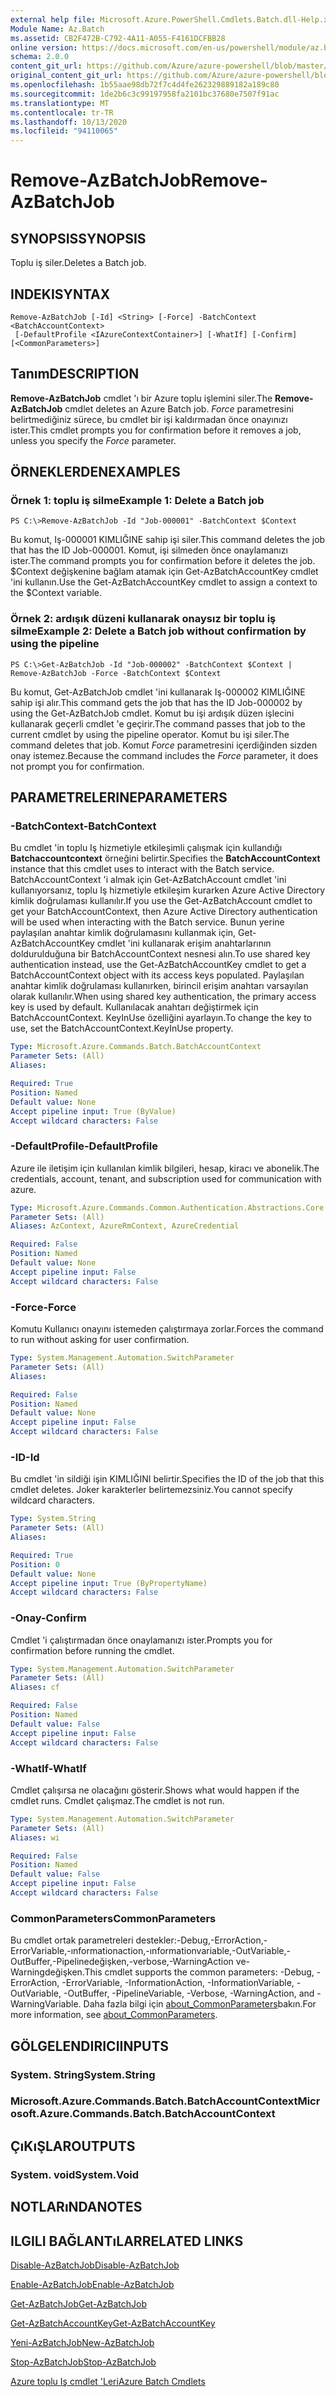 ```yaml
---
external help file: Microsoft.Azure.PowerShell.Cmdlets.Batch.dll-Help.xml
Module Name: Az.Batch
ms.assetid: CB2F472B-C792-4A11-A055-F4161DCFBB28
online version: https://docs.microsoft.com/en-us/powershell/module/az.batch/remove-azbatchjob
schema: 2.0.0
content_git_url: https://github.com/Azure/azure-powershell/blob/master/src/Batch/Batch/help/Remove-AzBatchJob.md
original_content_git_url: https://github.com/Azure/azure-powershell/blob/master/src/Batch/Batch/help/Remove-AzBatchJob.md
ms.openlocfilehash: 1b55aae98db72f7c4d4fe262329889182a189c80
ms.sourcegitcommit: 1de2b6c3c99197958fa2101bc37680e7507f91ac
ms.translationtype: MT
ms.contentlocale: tr-TR
ms.lasthandoff: 10/13/2020
ms.locfileid: "94110065"
---
```

# <span data-ttu-id="f4839-101">Remove-AzBatchJob</span><span class="sxs-lookup"><span data-stu-id="f4839-101">Remove-AzBatchJob</span></span>

## <span data-ttu-id="f4839-102">SYNOPSIS</span><span class="sxs-lookup"><span data-stu-id="f4839-102">SYNOPSIS</span></span>
<span data-ttu-id="f4839-103">Toplu iş siler.</span><span class="sxs-lookup"><span data-stu-id="f4839-103">Deletes a Batch job.</span></span>

## <span data-ttu-id="f4839-104">INDEKI</span><span class="sxs-lookup"><span data-stu-id="f4839-104">SYNTAX</span></span>

```
Remove-AzBatchJob [-Id] <String> [-Force] -BatchContext <BatchAccountContext>
 [-DefaultProfile <IAzureContextContainer>] [-WhatIf] [-Confirm] [<CommonParameters>]
```

## <span data-ttu-id="f4839-105">Tanım</span><span class="sxs-lookup"><span data-stu-id="f4839-105">DESCRIPTION</span></span>
<span data-ttu-id="f4839-106">**Remove-AzBatchJob** cmdlet 'ı bir Azure toplu işlemini siler.</span><span class="sxs-lookup"><span data-stu-id="f4839-106">The **Remove-AzBatchJob** cmdlet deletes an Azure Batch job.</span></span>
<span data-ttu-id="f4839-107">*Force* parametresini belirtmediğiniz sürece, bu cmdlet bir işi kaldırmadan önce onayınızı ister.</span><span class="sxs-lookup"><span data-stu-id="f4839-107">This cmdlet prompts you for confirmation before it removes a job, unless you specify the *Force* parameter.</span></span>

## <span data-ttu-id="f4839-108">ÖRNEKLERDEN</span><span class="sxs-lookup"><span data-stu-id="f4839-108">EXAMPLES</span></span>

### <span data-ttu-id="f4839-109">Örnek 1: toplu iş silme</span><span class="sxs-lookup"><span data-stu-id="f4839-109">Example 1: Delete a Batch job</span></span>
```
PS C:\>Remove-AzBatchJob -Id "Job-000001" -BatchContext $Context
```

<span data-ttu-id="f4839-110">Bu komut, Iş-000001 KIMLIĞINE sahip işi siler.</span><span class="sxs-lookup"><span data-stu-id="f4839-110">This command deletes the job that has the ID Job-000001.</span></span>
<span data-ttu-id="f4839-111">Komut, işi silmeden önce onaylamanızı ister.</span><span class="sxs-lookup"><span data-stu-id="f4839-111">The command prompts you for confirmation before it deletes the job.</span></span>
<span data-ttu-id="f4839-112">$Context değişkenine bağlam atamak için Get-AzBatchAccountKey cmdlet 'ini kullanın.</span><span class="sxs-lookup"><span data-stu-id="f4839-112">Use the Get-AzBatchAccountKey cmdlet to assign a context to the $Context variable.</span></span>

### <span data-ttu-id="f4839-113">Örnek 2: ardışık düzeni kullanarak onaysız bir toplu iş silme</span><span class="sxs-lookup"><span data-stu-id="f4839-113">Example 2: Delete a Batch job without confirmation by using the pipeline</span></span>
```
PS C:\>Get-AzBatchJob -Id "Job-000002" -BatchContext $Context | Remove-AzBatchJob -Force -BatchContext $Context
```

<span data-ttu-id="f4839-114">Bu komut, Get-AzBatchJob cmdlet 'ini kullanarak Iş-000002 KIMLIĞINE sahip işi alır.</span><span class="sxs-lookup"><span data-stu-id="f4839-114">This command gets the job that has the ID Job-000002 by using the Get-AzBatchJob cmdlet.</span></span>
<span data-ttu-id="f4839-115">Komut bu işi ardışık düzen işlecini kullanarak geçerli cmdlet 'e geçirir.</span><span class="sxs-lookup"><span data-stu-id="f4839-115">The command passes that job to the current cmdlet by using the pipeline operator.</span></span>
<span data-ttu-id="f4839-116">Komut bu işi siler.</span><span class="sxs-lookup"><span data-stu-id="f4839-116">The command deletes that job.</span></span>
<span data-ttu-id="f4839-117">Komut *Force* parametresini içerdiğinden sizden onay istemez.</span><span class="sxs-lookup"><span data-stu-id="f4839-117">Because the command includes the *Force* parameter, it does not prompt you for confirmation.</span></span>

## <span data-ttu-id="f4839-118">PARAMETRELERINE</span><span class="sxs-lookup"><span data-stu-id="f4839-118">PARAMETERS</span></span>

### <span data-ttu-id="f4839-119">-BatchContext</span><span class="sxs-lookup"><span data-stu-id="f4839-119">-BatchContext</span></span>
<span data-ttu-id="f4839-120">Bu cmdlet 'in toplu Iş hizmetiyle etkileşimli çalışmak için kullandığı **Batchaccountcontext** örneğini belirtir.</span><span class="sxs-lookup"><span data-stu-id="f4839-120">Specifies the **BatchAccountContext** instance that this cmdlet uses to interact with the Batch service.</span></span>
<span data-ttu-id="f4839-121">BatchAccountContext 'i almak için Get-AzBatchAccount cmdlet 'ini kullanıyorsanız, toplu Iş hizmetiyle etkileşim kurarken Azure Active Directory kimlik doğrulaması kullanılır.</span><span class="sxs-lookup"><span data-stu-id="f4839-121">If you use the Get-AzBatchAccount cmdlet to get your BatchAccountContext, then Azure Active Directory authentication will be used when interacting with the Batch service.</span></span> <span data-ttu-id="f4839-122">Bunun yerine paylaşılan anahtar kimlik doğrulamasını kullanmak için, Get-AzBatchAccountKey cmdlet 'ini kullanarak erişim anahtarlarının doldurulduğuna bir BatchAccountContext nesnesi alın.</span><span class="sxs-lookup"><span data-stu-id="f4839-122">To use shared key authentication instead, use the Get-AzBatchAccountKey cmdlet to get a BatchAccountContext object with its access keys populated.</span></span> <span data-ttu-id="f4839-123">Paylaşılan anahtar kimlik doğrulaması kullanırken, birincil erişim anahtarı varsayılan olarak kullanılır.</span><span class="sxs-lookup"><span data-stu-id="f4839-123">When using shared key authentication, the primary access key is used by default.</span></span> <span data-ttu-id="f4839-124">Kullanılacak anahtarı değiştirmek için BatchAccountContext. KeyInUse özelliğini ayarlayın.</span><span class="sxs-lookup"><span data-stu-id="f4839-124">To change the key to use, set the BatchAccountContext.KeyInUse property.</span></span>

```yaml
Type: Microsoft.Azure.Commands.Batch.BatchAccountContext
Parameter Sets: (All)
Aliases:

Required: True
Position: Named
Default value: None
Accept pipeline input: True (ByValue)
Accept wildcard characters: False
```

### <span data-ttu-id="f4839-125">-DefaultProfile</span><span class="sxs-lookup"><span data-stu-id="f4839-125">-DefaultProfile</span></span>
<span data-ttu-id="f4839-126">Azure ile iletişim için kullanılan kimlik bilgileri, hesap, kiracı ve abonelik.</span><span class="sxs-lookup"><span data-stu-id="f4839-126">The credentials, account, tenant, and subscription used for communication with azure.</span></span>

```yaml
Type: Microsoft.Azure.Commands.Common.Authentication.Abstractions.Core.IAzureContextContainer
Parameter Sets: (All)
Aliases: AzContext, AzureRmContext, AzureCredential

Required: False
Position: Named
Default value: None
Accept pipeline input: False
Accept wildcard characters: False
```

### <span data-ttu-id="f4839-127">-Force</span><span class="sxs-lookup"><span data-stu-id="f4839-127">-Force</span></span>
<span data-ttu-id="f4839-128">Komutu Kullanıcı onayını istemeden çalıştırmaya zorlar.</span><span class="sxs-lookup"><span data-stu-id="f4839-128">Forces the command to run without asking for user confirmation.</span></span>

```yaml
Type: System.Management.Automation.SwitchParameter
Parameter Sets: (All)
Aliases:

Required: False
Position: Named
Default value: None
Accept pipeline input: False
Accept wildcard characters: False
```

### <span data-ttu-id="f4839-129">-ID</span><span class="sxs-lookup"><span data-stu-id="f4839-129">-Id</span></span>
<span data-ttu-id="f4839-130">Bu cmdlet 'in sildiği işin KIMLIĞINI belirtir.</span><span class="sxs-lookup"><span data-stu-id="f4839-130">Specifies the ID of the job that this cmdlet deletes.</span></span>
<span data-ttu-id="f4839-131">Joker karakterler belirtemezsiniz.</span><span class="sxs-lookup"><span data-stu-id="f4839-131">You cannot specify wildcard characters.</span></span>

```yaml
Type: System.String
Parameter Sets: (All)
Aliases:

Required: True
Position: 0
Default value: None
Accept pipeline input: True (ByPropertyName)
Accept wildcard characters: False
```

### <span data-ttu-id="f4839-132">-Onay</span><span class="sxs-lookup"><span data-stu-id="f4839-132">-Confirm</span></span>
<span data-ttu-id="f4839-133">Cmdlet 'i çalıştırmadan önce onaylamanızı ister.</span><span class="sxs-lookup"><span data-stu-id="f4839-133">Prompts you for confirmation before running the cmdlet.</span></span>

```yaml
Type: System.Management.Automation.SwitchParameter
Parameter Sets: (All)
Aliases: cf

Required: False
Position: Named
Default value: False
Accept pipeline input: False
Accept wildcard characters: False
```

### <span data-ttu-id="f4839-134">-WhatIf</span><span class="sxs-lookup"><span data-stu-id="f4839-134">-WhatIf</span></span>
<span data-ttu-id="f4839-135">Cmdlet çalışırsa ne olacağını gösterir.</span><span class="sxs-lookup"><span data-stu-id="f4839-135">Shows what would happen if the cmdlet runs.</span></span>
<span data-ttu-id="f4839-136">Cmdlet çalışmaz.</span><span class="sxs-lookup"><span data-stu-id="f4839-136">The cmdlet is not run.</span></span>

```yaml
Type: System.Management.Automation.SwitchParameter
Parameter Sets: (All)
Aliases: wi

Required: False
Position: Named
Default value: False
Accept pipeline input: False
Accept wildcard characters: False
```

### <span data-ttu-id="f4839-137">CommonParameters</span><span class="sxs-lookup"><span data-stu-id="f4839-137">CommonParameters</span></span>
<span data-ttu-id="f4839-138">Bu cmdlet ortak parametreleri destekler:-Debug,-ErrorAction,-ErrorVariable,-ınformationaction,-ınformationvariable,-OutVariable,-OutBuffer,-Pipelinedeğişken,-verbose,-WarningAction ve-Warningdeğişken.</span><span class="sxs-lookup"><span data-stu-id="f4839-138">This cmdlet supports the common parameters: -Debug, -ErrorAction, -ErrorVariable, -InformationAction, -InformationVariable, -OutVariable, -OutBuffer, -PipelineVariable, -Verbose, -WarningAction, and -WarningVariable.</span></span> <span data-ttu-id="f4839-139">Daha fazla bilgi için [about_CommonParameters](http://go.microsoft.com/fwlink/?LinkID=113216)bakın.</span><span class="sxs-lookup"><span data-stu-id="f4839-139">For more information, see [about_CommonParameters](http://go.microsoft.com/fwlink/?LinkID=113216).</span></span>

## <span data-ttu-id="f4839-140">GÖLGELENDIRICI</span><span class="sxs-lookup"><span data-stu-id="f4839-140">INPUTS</span></span>

### <span data-ttu-id="f4839-141">System. String</span><span class="sxs-lookup"><span data-stu-id="f4839-141">System.String</span></span>

### <span data-ttu-id="f4839-142">Microsoft.Azure.Commands.Batch.BatchAccountContext</span><span class="sxs-lookup"><span data-stu-id="f4839-142">Microsoft.Azure.Commands.Batch.BatchAccountContext</span></span>

## <span data-ttu-id="f4839-143">ÇıKıŞLAR</span><span class="sxs-lookup"><span data-stu-id="f4839-143">OUTPUTS</span></span>

### <span data-ttu-id="f4839-144">System. void</span><span class="sxs-lookup"><span data-stu-id="f4839-144">System.Void</span></span>

## <span data-ttu-id="f4839-145">NOTLARıNDA</span><span class="sxs-lookup"><span data-stu-id="f4839-145">NOTES</span></span>

## <span data-ttu-id="f4839-146">ILGILI BAĞLANTıLAR</span><span class="sxs-lookup"><span data-stu-id="f4839-146">RELATED LINKS</span></span>

[<span data-ttu-id="f4839-147">Disable-AzBatchJob</span><span class="sxs-lookup"><span data-stu-id="f4839-147">Disable-AzBatchJob</span></span>](./Disable-AzBatchJob.md)

[<span data-ttu-id="f4839-148">Enable-AzBatchJob</span><span class="sxs-lookup"><span data-stu-id="f4839-148">Enable-AzBatchJob</span></span>](./Enable-AzBatchJob.md)

[<span data-ttu-id="f4839-149">Get-AzBatchJob</span><span class="sxs-lookup"><span data-stu-id="f4839-149">Get-AzBatchJob</span></span>](./Get-AzBatchJob.md)

[<span data-ttu-id="f4839-150">Get-AzBatchAccountKey</span><span class="sxs-lookup"><span data-stu-id="f4839-150">Get-AzBatchAccountKey</span></span>](./Get-AzBatchAccountKey.md)

[<span data-ttu-id="f4839-151">Yeni-AzBatchJob</span><span class="sxs-lookup"><span data-stu-id="f4839-151">New-AzBatchJob</span></span>](./New-AzBatchJob.md)

[<span data-ttu-id="f4839-152">Stop-AzBatchJob</span><span class="sxs-lookup"><span data-stu-id="f4839-152">Stop-AzBatchJob</span></span>](./Stop-AzBatchJob.md)

[<span data-ttu-id="f4839-153">Azure toplu Iş cmdlet 'Leri</span><span class="sxs-lookup"><span data-stu-id="f4839-153">Azure Batch Cmdlets</span></span>](/powershell/module/Az.Batch/)
